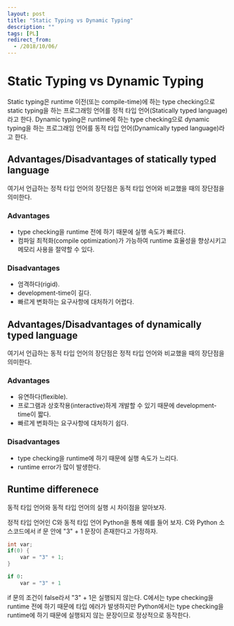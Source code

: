 ```yaml
---
layout: post
title: "Static Typing vs Dynamic Typing"
description: ""
tags: [PL]
redirect_from:
  - /2018/10/06/
---
```


# Static Typing vs Dynamic Typing
Static typing은 runtime 이전(또는 compile-time)에 하는 type checking으로 static typing을 하는 프로그래밍 언어를 정적 타입 언어(Statically typed language)라고 한다. Dynamic typing은 runtime에 하는 type checking으로 dynamic typing을 하는 프로그래임 언어를 동적 타입 언어(Dynamically typed language)라고 한다.

## Advantages/Disadvantages of statically typed language
여기서 언급하는 정적 타입 언어의 장단점은 동적 타입 언어와 비교했을 때의 장단점을 의미한다.

### Advantages
* type checking을 runtime 전에 하기 때문에 실행 속도가 빠르다.
* 컴파일 최적화(compile optimization)가 가능하여 runtime 효율성을 향상시키고 메모리 사용을 절약할 수 있다.

### Disadvantages
* 엄격하다(rigid).
* development-time이 길다.
* 빠르게 변화하는 요구사항에 대처하기 어렵다.

## Advantages/Disadvantages of dynamically typed language
여기서 언급하는 동적 타입 언어의 장단점은 정적 타입 언어와 비교했을 때의 장단점을 의미한다.

### Advantages
* 유연하다(flexible).
* 프로그램과 상호작용(interactive)하게 개발할 수 있기 때문에 development-time이 짧다.
* 빠르게 변화하는 요구사항에 대처하기 쉽다.

### Disadvantages
* type checking을 runtime에 하기 때문에  실행 속도가 느리다.
* runtime error가 많이 발생한다.

## Runtime differenece

동적 타입 언어와 동적 타입 언어의 실행 시 차이점을 알아보자.

정적 타입 언어인 C와 동적 타입 언어 Python을 통해 예를 들어 보자. C와 Python 소스코드에서 if 문 안에 "3" + 1 문장이 존재한다고 가정하자.

```c
int var;
if(0) {
    var = "3" + 1;
}
```

```python
if 0:
    var = "3" + 1
```

if 문의 조건이 false라서 "3" + 1은 실행되지 않는다. C에서는 type checking을 runtime 전에 하기 때문에 타입 에러가 발생하지만 Python에서는 type checking을 runtime에 하기 때문에 실행되지 않는 문장이므로 정상적으로 동작한다.
